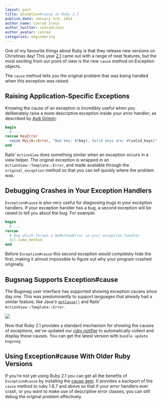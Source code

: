 ```yaml
---
layout: post
title: Exception#cause in Ruby 2.1
publish_date: January 3rd, 2014
author_name: Conrad Irwin
author_twitter: conradirwin
author_avatar: conrad
categories: engineering
---
```


One of my favourite things about Ruby is that they release new versions on Christmas day! This year [2.1](http://www.ruby-lang.org/en/news/2013/12/25/ruby-2-1-0-is-released/) came out with a range of neat features, but the most exciting from our point of view is the new `cause` method on Exception objects.

The `cause` method tells you the original problem that was being handled when this exception was raised.


## Raising Application-Specific Exceptions

Knowing the cause of an exception is incredibly useful when you deliberately raise a more descriptive
exception inside your error handler; as described by [Avdi Grimm](http://devblog.avdi.org/2013/12/25/exception-causes-in-ruby-2-1/):

```ruby
begin
  # ...
rescue KeyError
  raise MyLib::Error, "Bad key: #{key}. Valid keys are: #{valid_keys}"
end
```

Rails' `ActionView` does something similar when an exception occurs in a view helper. The original exception is wrapped in an `ActionView::Template::Error`, and made available through the `original_exception` method so that you can tell quickly where the problem was.


## Debugging Crashes in Your Exception Handlers

`Exception#cause` is also very useful for diagnosing bugs in your exception handlers. If your exception handler has a bug, a second exception will be raised to tell you about the bug. For example:

```ruby
begin
  # ...
rescue
  # Bug which throws a NoMethodError in your exception handler
  nil.some_method
end
```

Before `Exception#cause` this second exception would completely hide the first, making it almost impossible to figure out why your program crashed originally.


## Bugsnag Supports Exception#cause

The Bugsnag user interface has supported showing exception causes since day one. This was predominantly to support languages that already had a similar feature, like Java's [`getCause()`](http://docs.oracle.com/javase/7/docs/api/java/lang/Throwable.html#getCause) and Rails' `ActionView::Template::Error`.

![](/img/posts/caused-by.png)

Now that Ruby 2.1 provides a standard mechanism for showing the causes of exceptions, we've updated our [ruby notifier](https://github.com/bugsnag/bugsnag-ruby) to automatically collect and display these causes. You can get the latest version with `bundle update bugsnag`.


## Using Exception#cause With Older Ruby Versions

If you're not yet using Ruby 2.1 you can get all the benefits of `Exception#cause` by installing the [cause gem](https://github.com/ConradIrwin/cause). It provides a backport of the `cause` method to ruby 1.8.7 and above so that if your error handlers ever
crash, or you want to make use of descriptive error classes, you can still debug the original problem effectively.
